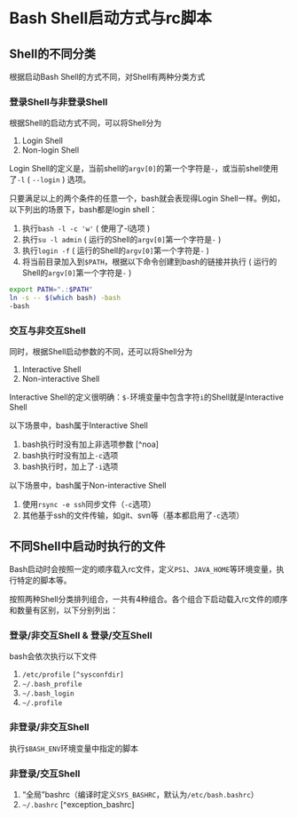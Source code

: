 # Bash Shell启动方式与rc脚本

## Shell的不同分类

根据启动Bash Shell的方式不同，对Shell有两种分类方式

### 登录Shell与非登录Shell

根据Shell的启动方式不同，可以将Shell分为

1. Login Shell
2. Non-login Shell

Login Shell的定义是，当前shell的`argv[0]`的第一个字符是`-`，或当前shell使用了`-l` ( `--login` ) 选项。

只要满足以上的两个条件的任意一个，bash就会表现得Login Shell一样。例如，以下列出的场景下，bash都是login shell：

1. 执行`bash -l -c 'w'` ( 使用了-l选项 )
2. 执行`su -l admin` ( 运行的Shell的`argv[0]`第一个字符是`-` )
3. 执行`login -f` ( 运行的Shell的`argv[0]`第一个字符是`-` )
4. 将当前目录加入到`$PATH`，根据以下命令创建到bash的链接并执行 ( 运行的Shell的`argv[0]`第一个字符是`-` )

```bash
export PATH=".:$PATH"
ln -s -- $(which bash) -bash   
-bash
```

### 交互与非交互Shell

同时，根据Shell启动参数的不同，还可以将Shell分为

1. Interactive Shell
2. Non-interactive Shell

Interactive Shell的定义很明确：`$-`环境变量中包含字符`i`的Shell就是Interactive Shell

以下场景中，bash属于Interactive Shell  

1. bash执行时没有加上非选项参数 [^noa] 
2. bash执行时没有加上`-c`选项
3. bash执行时，加上了`-i`选项

以下场景中，bash属于Non-interactive Shell

1. 使用`rsync -e ssh`同步文件（`-c`选项）
2. 其他基于ssh的文件传输，如git、svn等（基本都启用了`-c`选项）

## 不同Shell中启动时执行的文件

Bash启动时会按照一定的顺序载入rc文件，定义`PS1`、`JAVA_HOME`等环境变量，执行特定的脚本等。

按照两种Shell分类排列组合，一共有4种组合。各个组合下启动载入rc文件的顺序和数量有区别，以下分别列出：

### 登录/非交互Shell & 登录/交互Shell  

bash会依次执行以下文件

1. `/etc/profile` `[^sysconfdir]`
2. `~/.bash_profile`
3. `~/.bash_login`
4. `~/.profile`

### 非登录/非交互Shell

执行`$BASH_ENV`环境变量中指定的脚本

### 非登录/交互Shell

1. “全局”bashrc（编译时定义`SYS_BASHRC`，默认为`/etc/bash.bashrc`）
2. `~/.bashrc` [^exception_bashrc]